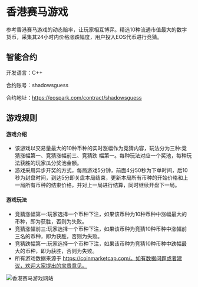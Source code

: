 # 香港赛马游戏
参考香港赛马游戏的动态赔率，让玩家相互博弈。精选10种流通市值最大的数字货币，采集其24小时内价格涨跌幅度，用户投入EOS代币进行竞猜。

## 智能合约

开发语言：C++

合约账号：shadowsguess

合约地址：https://eospark.com/contract/shadowsguess


## 游戏规则

#### 游戏介绍
* 该游戏以交易量最大的10种币种的实时涨幅作为竞猜内容，玩法分为三种:竞猜涨幅第一、竞猜涨幅前三、竞猜跌 幅第一。每种玩法对应一个奖池，每种玩法获胜的玩家瓜分奖池金额。
* 游戏采用异步开奖的方式，每局游戏5分钟，前面4分50秒为下单时间，后10秒为封盘时间，到达5分即关盘本局结束，更新本局所有币种的开始价格和上一局所有币种的结束价格，并对上一局进行结算，同时继续开盘下一局。

#### 游戏玩法
* 竞猜涨幅第一:玩家选择一个币种下注，如果该币种为10种币种中涨幅最大的币种，即为获胜，否则为失败。
* 竞猜涨幅前三:玩家选择一个币种下注，如果该币种为竞猜10种币种中涨幅前三名的币种，即为获胜，否则为失败。
* 竞猜跌幅第一:玩家选择一个币种下注，如果该币种为竞猜10种币种中跌幅最大的币种，即为获胜，否则为失败。
* 所有游戏数据来源于 https://coinmarketcap.com/。如有数据问题或者建议，欢迎大家提出的宝贵意见。

![香港赛马游戏网站](
https://github.com/microfisher/EOS-Dapp-HorseRacing/blob/master/website.png)

